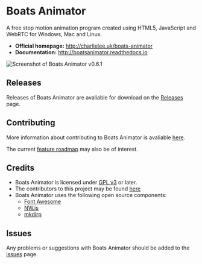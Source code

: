 # Boats Animator

A free stop motion animation program created using HTML5, JavaScript and WebRTC for Windows, Mac and Linux.

  * **Official homepage:** <http://charlielee.uk/boats-animator>
  * **Documentation:** <http://boatsanimator.readthedocs.io>

![Screenshot of Boats Animator v0.6.1](https://cloud.githubusercontent.com/assets/3674297/10865688/78153514-7fea-11e5-8e34-0e600ada42eb.png)

## Releases

Releases of Boats Animator are avaliable for download on the [Releases](https://github.com/BoatsAreRockable/Boats-Animator/releases) page.

## Contributing

More information about contributing to Boats Animator is avaliable [here](https://github.com/BoatsAreRockable/Boats-Animator/blob/master/CONTRIBUTING.md).

The current [feature roadmap](https://docs.google.com/document/d/1UgcyhNkvyirI4gy9uSVv-lD5q6sHe_FEAM-AFTBkyCs) may also be of interest.

## Credits

  * Boats Animator is licensed under [GPL v3](http://www.gnu.org/licenses/gpl.html) or later.
  * The contributors to this project may be found [here](https://github.com/BoatsAreRockable/Boats-Animator/graphs/contributors)
  * Boats Animator uses the following open source components:
    * [Font Awesome](http://fontawesome.io/)
    * [NW.js](https://github.com/nwjs/nw.js)
    * [mkdirp](https://github.com/substack/node-mkdirp)

## Issues

Any problems or suggestions with Boats Animator should be added to the [issues](https://github.com/BoatsAreRockable/Boats-Animator/issues) page.
